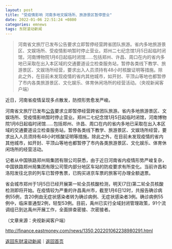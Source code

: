 ```yaml
---
layout: post
title: "受疫情影响 河南多地文娱场所、旅游景区暂停营业"
date: 2022-01-06 22:51:24 +0800
categories: emnews
tags: 东财滚动新闻
---
```

> 河南省文旅厅已发布公告要求立即暂停经营跨省团队旅游。省内多地旅游景区、文娱场所、受疫情影响暂时停止营业。郑州二七纪念馆1月5日起临时闭馆，河南博物院1月6日起临时闭馆……包括郑州、许昌、周口在内的省内多地已采取在出入本区域的交通要道设立检查服务站，暂停各类线下教学、旅游景区、文娱场所经营，要求出入人员须持有48小时核酸证明等措施。除此之外，在目前未发现疫情的省内其他城市，如开封、平顶山等地也都暂停了市内各类旅游景区、文化娱乐、体育休闲场所的经营活动。（央视新闻客户端）

<p>近日，河南省疫情呈现多点散发，防控形势愈发严峻。</p>
 <p>河南省文旅厅已发布<span id="Info.3332"><a href="http://data.eastmoney.com/notices/" class="infokey">公告</a></span>要求立即暂停经营跨省团队旅游。省内多地旅游景区、文娱场所、受疫情影响暂时停止营业。郑州二七纪念馆1月5日起临时闭馆，河南博物院1月6日起临时闭馆……包括郑州、许昌、周口在内的省内多地已采取在出入本区域的交通要道设立检查服务站，暂停各类线下教学、旅游景区、文娱场所经营，要求出入人员须持有48小时核酸证明等措施。除此之外，在目前未发现疫情的省内其他城市，如开封、平顶山等地也都暂停了市内各类旅游景区、文化娱乐、体育休闲场所的经营活动。</p>
 <p>记者从中国铁路郑州局集团有限公司获悉，由于近日河南省内疫情形势严峻复杂，中国铁路郑州局集团有限公司管内部分地区车站的防疫要求有所变化。当前许昌和洛阳发往北京的列车已暂停售票，已购买进京车票的旅客可办理全额退票。</p>
 <p>省会城市郑州于1月5日已经开展第一轮全员核酸检测，明天(7日)第二轮全员核酸检测即将开始。在疫情较为严重的许昌禹州市，截至1月6日12时，共报告确诊病例55例，含20例由无症状感染者转为确诊病例、无症状感染者3例。确诊病例55例中，临床普通型2例，轻型53例。目前，禹州已实行全域封闭管理政策，91个流调组已到达禹州开展工作，全面排查密接、次密接者。</p><p class="em_media">（文章来源：央视新闻客户端）</p>

<http://finance.eastmoney.com/news/1350,202201062238980291.html>

[返回东财滚动新闻](//finews.withounder.com/emnews/)｜[返回首页](//finews.withounder.com/)